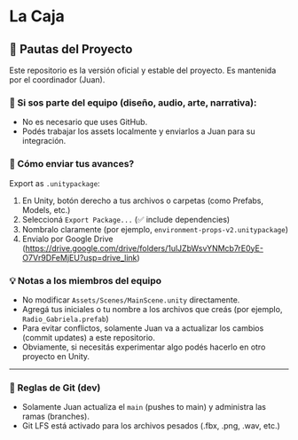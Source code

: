 # La Caja

## 🚦 Pautas del Proyecto

Este repositorio es la versión oficial y estable del proyecto. Es mantenida por el coordinador (Juan).

### 🧠 Si sos parte del equipo (diseño, audio, arte, narrativa):

- No es necesario que uses GitHub.
- Podés trabajar los assets localmente y enviarlos a Juan para su integración.

### 🧳 Cómo enviar tus avances?

Export as `.unitypackage`:
1. En Unity, botón derecho a tus archivos o carpetas (como Prefabs, Models, etc.)
2. Seleccioná `Export Package...` (✅ include dependencies)
3. Nombralo claramente (por ejemplo, `environment-props-v2.unitypackage`)
4. Envialo por Google Drive (https://drive.google.com/drive/folders/1ulJZbWsvYNMcb7rE0yE-O7Vr9DFeMjEU?usp=drive_link)

### 💡 Notas a los miembros del equipo

- No modificar `Assets/Scenes/MainScene.unity` directamente.
- Agregá tus iniciales o tu nombre a los archivos que creás (por ejemplo, `Radio_Gabriela.prefab`)
- Para evitar conflictos, solamente Juan va a actualizar los cambios (commit updates) a este repositorio.
- Obviamente, si necesitás experimentar algo podés hacerlo en otro proyecto en Unity.

---

### 🔐 Reglas de Git (dev)

- Solamente Juan actualiza el `main` (pushes to main) y administra las ramas (branches).
- Git LFS está activado para los archivos pesados (.fbx, .png, .wav, etc.)

